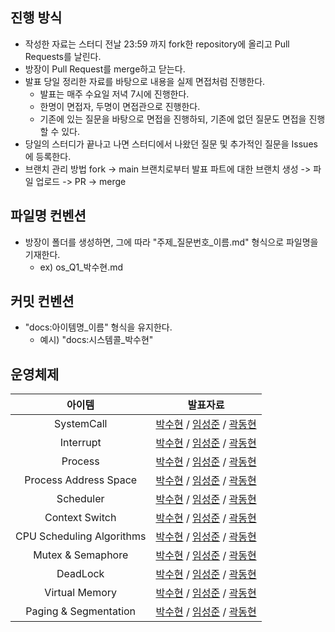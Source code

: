 ## 진행 방식
- 작성한 자료는 스터디 전날 23:59 까지 fork한 repository에 올리고 Pull Requests를 날린다. 
- 방장이 Pull Request를 merge하고 닫는다.
- 발표 당일 정리한 자료를 바탕으로 내용을 실제 면접처럼 진행한다.
  - 발표는 매주 수요일 저녁 7시에 진행한다.
  - 한명이 면접자, 두명이 면접관으로 진행한다.
  - 기존에 있는 질문을 바탕으로 면접을 진행하되, 기존에 없던 질문도 면접을 진행할 수 있다.
- 당일의 스터디가 끝나고 나면 스터디에서 나왔던 질문 및 추가적인 질문을 Issues에 등록한다.
- 브랜치 관리 방법
  fork -> main 브랜치로부터 발표 파트에 대한 브랜치 생성 -> 파일 업로드 -> PR -> merge

## 파일명 컨벤션
  - 방장이 폴더를 생성하면, 그에 따라 "주제_질문번호_이름.md" 형식으로 파일명을 기재한다.
    - ex) os_Q1_박수현.md

## 커밋 컨벤션
- "docs:아이템명_이름" 형식을 유지한다. 
  - 예시) "docs:시스템콜_박수현"

## 운영체제

|            아이템            |                                                                                                                                                                                                     발표자료                                                                                                                                                                                                     |
|:-------------------------:|:------------------------------------------------------------------------------------------------------------------------------------------------------------------------------------------------------------------------------------------------------------------------------------------------------------------------------------------------------------------------------------------------------------:|
|        SystemCall         |                      [박수현](https://github.com/cs-learning-study/blog-study/blob/main/os/system_call/os_Q1_%EB%B0%95%EC%88%98%ED%98%84.md) / [임성준](https://github.com/2024-pass-backend/blog-study/blob/main/os/system_call/os_Q1_%EC%9E%84%EC%84%B1%EC%A4%80.md) / [곽동현](https://github.com/2024-pass-backend/blog-study/blob/main/os/system_call/os_Q1_%EA%B3%BD%EB%8F%99%ED%98%84.md)                      |
|         Interrupt         |                         [박수현](https://github.com/2024-pass-backend/blog-study/blob/main/os/interrupt/os_Q2_%EB%B0%95%EC%88%98%ED%98%84.md) / [임성준](https://github.com/2024-pass-backend/blog-study/blob/main/os/interrupt/os_Q2_%EC%9E%84%EC%84%B1%EC%A4%80.md) / [곽동현](https://github.com/2024-pass-backend/blog-study/blob/main/os/interrupt/os_Q2_%EA%B3%BD%EB%8F%99%ED%98%84.md)                         |
|          Process          |                            [박수현](https://github.com/2024-pass-backend/blog-study/blob/main/os/process/os_Q3_%EB%B0%95%EC%88%98%ED%98%84.md) / [임성준](https://github.com/2024-pass-backend/blog-study/blob/main/os/process/os_Q3_%EC%9E%84%EC%84%B1%EC%A4%80.md) / [곽동현](https://github.com/2024-pass-backend/blog-study/blob/main/os/process/os_Q3_%EA%B3%BD%EB%8F%99%ED%98%84.md)                            |
|   Process Address Space   |        [박수현](https://github.com/2024-pass-backend/blog-study/blob/main/os/process-adress-space/os_Q4_%EB%B0%95%EC%88%98%ED%98%84.md) / [임성준](https://github.com/2024-pass-backend/blog-study/blob/main/os/process-adress-space/os_Q4_%EC%9E%84%EC%84%B1%EC%A4%80.md)  / [곽동현](https://github.com/2024-pass-backend/blog-study/blob/main/os/process-adress-space/os_Q4_%EA%B3%BD%EB%8F%99%ED%98%84.md)        |
|         Scheduler         |                         [박수현](https://github.com/2024-pass-backend/blog-study/blob/main/os/scheduler/os_Q5_%EB%B0%95%EC%88%98%ED%98%84.md) / [임성준](https://github.com/2024-pass-backend/blog-study/blob/main/os/scheduler/os_Q5_%EC%9E%84%EC%84%B1%EC%A4%80.md) / [곽동현](https://github.com/2024-pass-backend/blog-study/blob/main/os/scheduler/os_Q5_%EA%B3%BD%EB%8F%99%ED%98%84.md)                         |
|      Context Switch       |                 [박수현](https://github.com/2024-pass-backend/blog-study/blob/main/os/context-switch/os_Q6_%EB%B0%95%EC%88%98%ED%98%84.md) / [임성준](https://github.com/2024-pass-backend/blog-study/blob/main/os/context-switch/os_Q6_%EC%9E%84%EC%84%B1%EC%A4%80.md) / [곽동현](https://github.com/2024-pass-backend/blog-study/blob/main/os/context-switch/os_Q6_%EA%B3%BD%EB%8F%99%ED%98%84.md)                  |
| CPU Scheduling Algorithms | [박수현](https://github.com/2024-pass-backend/blog-study/blob/main/os/cpu-scheduling-algorithms/os_Q7_%EB%B0%95%EC%88%98%ED%98%84.md) / [임성준](https://github.com/2024-pass-backend/blog-study/blob/main/os/cpu-scheduling-algorithms/os_Q7_%EC%9E%84%EC%84%B1%EC%A4%80.md) / [곽동현](https://github.com/2024-pass-backend/blog-study/blob/main/os/cpu-scheduling-algorithms/os_Q7_%EA%B3%BD%EB%8F%99%ED%98%84.md) |
|     Mutex & Semaphore     |                [박수현](https://github.com/2024-pass-backend/blog-study/blob/main/os/mutex-semaphore/os_Q8_%EB%B0%95%EC%88%98%ED%98%84.md) / [임성준](https://github.com/2024-pass-backend/blog-study/blob/main/os/mutex-semaphore/os_Q8_%EC%9E%84%EC%84%B1%EC%A4%80.md) / [곽동현](https://github.com/2024-pass-backend/blog-study/blob/main/os/mutex-semaphore/os_Q8_%EA%B3%BD%EB%8F%99%ED%98%84.md)                |
|         DeadLock          |                          [박수현](https://github.com/2024-pass-backend/blog-study/blob/main/os/deadlock/os_Q9_%EB%B0%95%EC%88%98%ED%98%84.md) / [임성준](https://github.com/2024-pass-backend/blog-study/blob/main/os/deadlock/os_Q9_%EC%9E%84%EC%84%B1%EC%A4%80.md) / [곽동현](https://github.com/2024-pass-backend/blog-study/blob/main/os/deadlock/os_Q9_%EA%B3%BD%EB%8F%99%ED%98%84.md)                           |
|      Virtual Memory       |                                                                                                                                                                                         [박수현](https://github.com/2024-pass-backend/cs-plant/blob/main/os/virtual-memory/os_Q17_%EB%B0%95%EC%88%98%ED%98%84.md) / [임성준](https://github.com/2024-pass-backend/cs-plant/blob/main/os/virtual-memory/os_Q17_%EC%9E%84%EC%84%B1%EC%A4%80.md) / [곽동현](https://github.com/2024-pass-backend/cs-plant/blob/main/os/virtual-memory/os_Q17_%EA%B3%BD%EB%8F%99%ED%98%84.md)                                                                                                                                                                                          |
|   Paging & Segmentation   |                                                                                                                                                                                         [박수현]() / [임성준](https://github.com/2024-pass-backend/cs-plant/blob/main/os/paging-segmenation/os_Q18_%EC%9E%84%EC%84%B1%EC%A4%80.md) / [곽동현](https://github.com/2024-pass-backend/cs-plant/blob/main/os/paging-segmenation/os_Q18_%EA%B3%BD%EB%8F%99%ED%98%84.md)                                                                                                                                                                                          |

